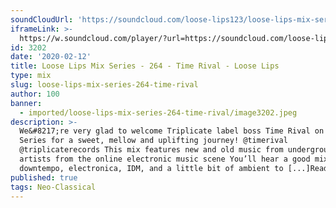 ```yaml
---
soundCloudUrl: 'https://soundcloud.com/loose-lips123/loose-lips-mix-series-264-time-rival'
iframeLink: >-
  https://w.soundcloud.com/player/?url=https://soundcloud.com/loose-lips123/loose-lips-mix-series-264-time-rival&color=00aabb&auto_play=false&hide_related=false&show_comments=true&show_user=true&show_reposts=false
id: 3202
date: '2020-02-12'
title: Loose Lips Mix Series - 264 - Time Rival - Loose Lips
type: mix
slug: loose-lips-mix-series-264-time-rival
author: 100
banner:
  - imported/loose-lips-mix-series-264-time-rival/image3202.jpeg
description: >-
  We&#8217;re very glad to welcome Triplicate label boss Time Rival on our Mix
  Series for a sweet, mellow and uplifting journey! @timerival
  @triplicaterecords This mix features new and old music from underground
  artists from the online electronic music scene You’ll hear a good mix of
  downtempo, electronica, IDM, and a little bit of ambient to [...]Read More...
published: true
tags: Neo-Classical
---
```

